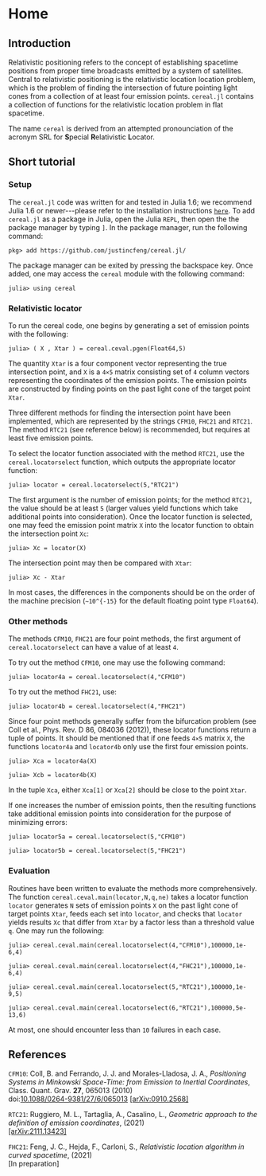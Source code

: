 # Home

## Introduction

Relativistic positioning refers to the concept of establishing spacetime
positions from proper time broadcasts emitted by a system of satellites.
Central to relativistic positioning is the relativistic location
location problem, which is the problem of finding the intersection of
future pointing light cones from a collection of at least four emission
points. `cereal.jl` contains a collection of functions for the
relativistic location problem in flat spacetime.

The name `cereal` is derived from an attempted pronounciation of the 
acronym SRL for **S**pecial **R**elativistic **L**ocator.

## Short tutorial

### Setup

The `cereal.jl` code was written for and tested in Julia 1.6; we
recommend Julia 1.6 or newer---please refer to the installation
instructions [`here`](https://julialang.org/downloads/platform/). To add
`cereal.jl` as a package in Julia, open the Julia `REPL`, then open the
the package manager by typing `]`. In the package manager, run the
following command:

    pkg> add https://github.com/justincfeng/cereal.jl/

The package manager can be exited by pressing the backspace key. Once 
added, one may access the `cereal` module with the following command:

    julia> using cereal

### Relativistic locator

To run the cereal code, one begins by generating a set of emission
points with the following:

    julia> ( X , Xtar ) = cereal.ceval.pgen(Float64,5)

The quantity `Xtar` is a four component vector representing the true
intersection point, and `X` is a ``4×5`` matrix consisting set of `4`
column vectors representing the coordinates of the emission points. The
emission points are constructed by finding points on the past light cone
of the target point `Xtar`.

Three different methods for finding the intersection point have been
implemented, which are represented by the strings `CFM10`, `FHC21` and
`RTC21`. The method `RTC21` (see reference below) is recommended, but
requires at least five emission points. 

To select the locator function associated with the method `RTC21`, use
the `cereal.locatorselect` function, which outputs the appropriate
locator function:

    julia> locator = cereal.locatorselect(5,"RTC21")

The first argument is the number of emission points; for the method
`RTC21`, the value should be at least `5` (larger values yield functions
which take additional points into consideration). Once the locator
function is selected, one may feed the emission point matrix `X` into
the locator function to obtain the intersection point `Xc`:

    julia> Xc = locator(X)

The intersection point may then be compared with `Xtar`:

    julia> Xc - Xtar

In most cases, the differences in the components should be on the order
of the machine precision (``∼10^{-15}`` for the default floating point
type `Float64`).

### Other methods

The methods `CFM10`, `FHC21` are four point methods, the first argument
of `cereal.locatorselect` can have a value of at least `4`. 

To try out the method `CFM10`, one may use the following command:

    julia> locator4a = cereal.locatorselect(4,"CFM10")

To try out the method `FHC21`, use:

    julia> locator4b = cereal.locatorselect(4,"FHC21")

Since four point methods generally suffer from the bifurcation problem
(see Coll et al., Phys. Rev. D 86, 084036 (2012)), these locator
functions return a tuple of points. It should be mentioned that if one
feeds ``4×5`` matrix `X`, the functions `locator4a` and `locator4b` only
use the first four emission points.

    julia> Xca = locator4a(X)

    julia> Xcb = locator4b(X)

In the tuple `Xca`, either `Xca[1]` or `Xca[2]` should be close to the
point `Xtar`.

If one increases the number of emission points, then the resulting
functions take additional emission points into consideration for the
purpose of minimizing errors:

    julia> locator5a = cereal.locatorselect(5,"CFM10")

    julia> locator5b = cereal.locatorselect(5,"FHC21")

### Evaluation

Routines have been written to evaluate the methods more comprehensively.
The function `cereal.ceval.main(locator,N,q,ne)` takes a locator
function `locator` generates `N` sets of emission points `X` on the past
light cone of target points `Xtar`, feeds each set into `locator`, and
checks that `locator` yields results `Xc` that differ from `Xtar` by a
factor less than a threshold value `q`. One may run the following:

    julia> cereal.ceval.main(cereal.locatorselect(4,"CFM10"),100000,1e-6,4)

    julia> cereal.ceval.main(cereal.locatorselect(4,"FHC21"),100000,1e-6,4)

    julia> cereal.ceval.main(cereal.locatorselect(5,"RTC21"),100000,1e-9,5)

    julia> cereal.ceval.main(cereal.locatorselect(6,"RTC21"),100000,5e-13,6)

At most, one should encounter less than `10` failures in each case.

## References

`CFM10`: Coll, B. and Ferrando, J. J. and Morales-Lladosa, J. A., *Positioning Systems in Minkowski Space-Time: from Emission to Inertial Coordinates*, Class. Quant. Grav. **27**, 065013 (2010)  
doi:[10.1088/0264-9381/27/6/065013](https://doi.org/10.1088/0264-9381/27/6/065013) [\[arXiv:0910.2568\]](https://arxiv.org/abs/0910.2568)

`RTC21`: Ruggiero, M. L., Tartaglia, A., Casalino, L., *Geometric approach to the definition of emission coordinates*, (2021)  
[\[arXiv:2111.13423\]](https://arxiv.org/abs/2111.13423)

`FHC21`: Feng, J. C., Hejda, F., Carloni, S., *Relativistic location algorithm in curved spacetime*, (2021)  
\[In preparation\]
